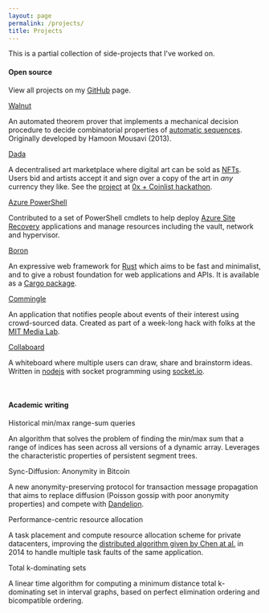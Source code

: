 ```yaml
---
layout: page
permalink: /projects/
title: Projects
---
```



This is a partial collection of side-projects that I've worked on.

#### Open source

<p>View all projects on my <a href="https://github.com/aseemrb?tab=repositories">GitHub</a> page.</p>

<div class="row">
  <div class="col-lg-6 col-sm-12">
    <div class="card mb-3">
      <div class="card-header">
        <i class="icon-github-circled"></i>
        <a href="https://github.com/aseemrb/Walnut/">Walnut</a>
      </div>
      <div class="card-body">
        <p class="card-text">
          An automated theorem prover that implements a mechanical decision procedure to decide combinatorial properties of <a href="https://en.wikipedia.org/wiki/Automatic_sequence">automatic sequences</a>. Originally developed by Hamoon Mousavi (2013).
        </p>
      </div>
    </div>
  </div>
  <div class="col-lg-6 col-sm-12">
    <div class="card mb-3">
      <div class="card-header">
        <i class="icon-github-circled"></i>
        <a href="https://github.com/atvanguard/dada/wiki">Dada</a>
      </div>
      <div class="card-body">
        <p class="card-text">
        A decentralised art marketplace where digital art can be sold as <a href="https://hackernoon.com/non-fungible-tokens-5ba83906b275">NFTs</a>. Users bid and artists accept it and sign over a copy of the art in <i>any</i> currency they like. See the <a href="https://coinlist.co/build/0x/projects/02411ccc-ce9f-404b-8c6d-614b29063db7">project</a> at <a href="https://coinlist.co/build/0x/">0x + Coinlist hackathon</a>.
        </p>
      </div>
    </div>
  </div>
</div>

<div class="row">
  <div class="col-lg-6 col-sm-12">
    <div class="card mb-3">
      <div class="card-header">
        <i class="icon-github-circled"></i>
        <a href="https://github.com/AsrOneSdk/azure-powershell">Azure PowerShell</a>
      </div>
      <div class="card-body">
        <p class="card-text">
          Contributed to a set of PowerShell cmdlets to help deploy <a href="https://azure.microsoft.com/en-us/services/site-recovery/">Azure Site Recovery</a> applications and manage resources including the vault, network and hypervisor.
        </p>
      </div>
    </div>
  </div>
  <div class="col-lg-6 col-sm-12">
    <div class="card mb-3">
      <div class="card-header">
        <i class="icon-github-circled"></i>
        <a href="https://github.com/troposphere/boron">Boron</a>
      </div>
      <div class="card-body">
        <p class="card-text">
        An expressive web framework for <a href="https://www.rust-lang.org">Rust</a> which aims to be fast and minimalist, and to give a robust foundation for web applications and APIs. It is available as a <a href="https://crates.io/crates/boron/">Cargo package</a>.
        </p>
      </div>
    </div>
  </div>
</div>

<div class="row">
  <div class="col-lg-6 col-sm-12">
    <div class="card mb-3">
      <div class="card-header">
        <i class="icon-github-circled"></i>
        <a href="https://github.com/aseemrb/commingle">Commingle</a>
      </div>
      <div class="card-body">
        <p class="card-text">
          An application that notifies people about events of their interest using crowd-sourced data. Created as part of a week-long hack with folks at the <a href="https://www.media.mit.edu">MIT Media Lab</a>.
        </p>
      </div>
    </div>
  </div>
  <div class="col-lg-6 col-sm-12">
    <div class="card mb-3">
      <div class="card-header">
        <i class="icon-github-circled"></i>
        <a href="https://github.com/aseemrb/collaboard">Collaboard</a>
      </div>
      <div class="card-body">
        <p class="card-text">
        A whiteboard where multiple users can draw, share and brainstorm ideas. Written in <a href="https://nodejs.org/en/">nodejs</a> with socket programming using <a href="https://socket.io/">socket.io</a>.
        </p>
      </div>
    </div>
  </div>
</div>

<br>

#### Academic writing

<div class="row">
  <div class="col-lg-6 col-sm-12">
    <div class="card mb-3">
      <div class="card-header">
        <i class="icon-doc-text"></i>
        Historical min/max range-sum queries
      </div>
      <div class="card-body">
        <p class="card-text">
          An algorithm that solves the problem of finding the min/max sum that a range of indices has seen across all versions of a dynamic array. Leverages the characteristic properties of persistent segment trees.
        </p>
      </div>
    </div>
  </div>
  <div class="col-lg-6 col-sm-12">
    <div class="card mb-3">
      <div class="card-header">
        <i class="icon-doc-text"></i>
        Sync-Diffusion: Anonymity in Bitcoin
      </div>
      <div class="card-body">
        <p class="card-text">
        A new anonymity-preserving protocol for transaction message propagation that aims to replace diffusion (Poisson gossip with poor anonymity properties) and compete with <a href="https://blockonomi.com/dandelion-protocol/">Dandelion</a>.
        </p>
      </div>
    </div>
  </div>
</div>

<div class="row">
  <div class="col-lg-6 col-sm-12">
    <div class="card mb-3">
      <div class="card-header">
        <i class="icon-doc-text"></i>
        Performance-centric resource allocation
      </div>
      <div class="card-body">
        <p class="card-text">
          A task placement and compute resource allocation scheme for private datacenters, improving the <a href="https://ieeexplore.ieee.org/abstract/document/6848096">distributed algorithm given by Chen at al.</a> in 2014 to handle multiple task faults of the same application.
        </p>
      </div>
    </div>
  </div>
  <div class="col-lg-6 col-sm-12">
    <div class="card mb-3">
      <div class="card-header">
        <i class="icon-doc-text"></i>
        Total k-dominating sets
      </div>
      <div class="card-body">
        <p class="card-text">
        A linear time algorithm for computing a minimum distance total k-dominating set in interval graphs, based on perfect elimination ordering and bicompatible ordering.
        </p>
      </div>
    </div>
  </div>
</div>
